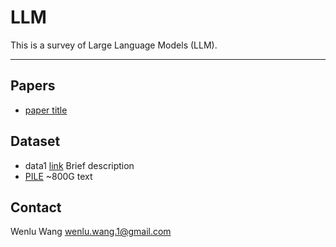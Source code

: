 # LLM

This is a survey of Large Language Models (LLM).

---------------------------------------

## Papers

* [paper title]()

## Dataset

* data1 [link]() Brief description
* [PILE](https://pile.eleuther.ai/) ~800G text

## Contact

Wenlu Wang
wenlu.wang.1@gmail.com
